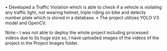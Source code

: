 • Developed a Traffic Violation which is able to check if a vehicle is violating any traffic light, not wearing helmet, triple riding on bike and detects number plate which is stored in a database.
• The project utilizes YOLO V3 model and OpenCV.

Note:- I was not able to deploy the whole project including processed videos due to its huge size so, I have uploaded images of the videos of the project in the Project Images folder.
